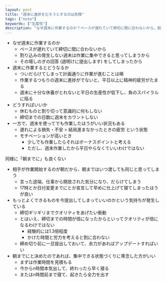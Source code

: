 ```yaml
---
layout: post
title: "週末に進捗をだそうとするのは危険"
tags: ["note"]
keywords: ["生産性"]
description: "なぜ週末に作業するのか？ペースが遅れていて締切に間に合わないから。割り込みの発生しない週末は作業に集中できると思ってしまうから。その場しのぎの回答 (週明けに提出します) をしてしまったから。"
---
```

* なぜ週末に作業するのか
    * ペースが遅れていて締切に間に合わないから
    * 割り込みの発生しない週末は作業に集中できると思ってしまうから
    * その場しのぎの回答 (週明けに提出します) をしてしまったから
* 週末に作業するとどうなるか
    * ついだらけてしまって計画通りに作業が進むことは稀
    * 作業するつもりの週末に進捗がでないと、平日以上に精神的疲労がたまる
    * 週末に十分な休養がとれないと平日の生産性が低下し、負のスパイラルに陥る
* どうすればいいか
    * 休むものと割り切って意識的に何もしない
    * 締切までの日数に週末をカウントしない
* 一方で、週末を使ってでも作業したほうがいい状況もある
    * 遅れによる損失・不安 > 結局進まなかったときの疲労 という状態
    * モチベーションが高いとき
        * 少しでも作業したらそれはボーナスポイントと考える
        * ただし、週末作業したから平日やらなくていいわけではない

同様に「朝までに」も良くない

* 相手が作業開始するのが朝だから、朝まではいつ渡しても同じと思ってしまう
    * 言った途端、仕事から開放された気分になり、だらけてしまう
    * 17時とか日付変更までにとか宣言して早めに仕上げて寝てしまったほうが良い
* もっとよくできるものを今提出してしまっていいのかという気持ちが発生している
    * 締切ギリギリまでクオリティをあげたい衝動
    * とはいえ、締切までの時間が倍になったからといってクオリティが倍になるわけではない
        * 経験的には1.3倍程度
        * かけた時間と労力を考えると割に合わない
    * 締め切り前に一旦提出しておいて、余力があればアップデートすればいい
* 朝までにと決めたのであれば、集中できる状態づくりに専念した方がいい
    * まずは作業時間を見積もる
    * 今からn時間本気出して、終わったら早く寝る
    * またはn時間前まで寝て、起きたら全力を出す